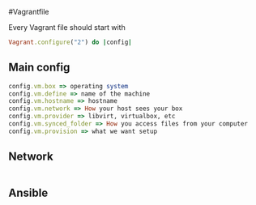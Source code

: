 #Vagrantfile

Every Vagrant file should start with
```ruby
Vagrant.configure("2") do |config|
```
## Main config
```ruby
config.vm.box => operating system
config.vm.define => name of the machine
config.vm.hostname => hostname
config.vm.network => How your host sees your box
config.vm.provider => libvirt, virtualbox, etc
config.vm.synced_folder => How you access files from your computer
config.vm.provision => what we want setup
```
## Network
```ruby
```
## Ansible
```ruby

```

